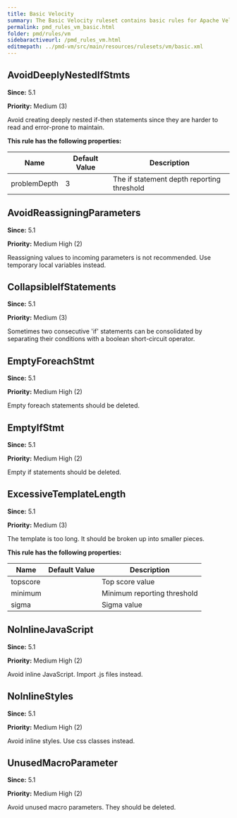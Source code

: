 ```yaml
---
title: Basic Velocity
summary: The Basic Velocity ruleset contains basic rules for Apache Velocity pages.
permalink: pmd_rules_vm_basic.html
folder: pmd/rules/vm
sidebaractiveurl: /pmd_rules_vm.html
editmepath: ../pmd-vm/src/main/resources/rulesets/vm/basic.xml
---
```

## AvoidDeeplyNestedIfStmts
**Since:** 5.1

**Priority:** Medium (3)

Avoid creating deeply nested if-then statements since they are harder to read and error-prone to maintain.

**This rule has the following properties:**

|Name|Default Value|Description|
|----|-------------|-----------|
|problemDepth|3|The if statement depth reporting threshold|

## AvoidReassigningParameters
**Since:** 5.1

**Priority:** Medium High (2)

Reassigning values to incoming parameters is not recommended.  Use temporary local variables instead.

## CollapsibleIfStatements
**Since:** 5.1

**Priority:** Medium (3)

Sometimes two consecutive 'if' statements can be consolidated by separating their conditions with a boolean short-circuit operator.

## EmptyForeachStmt
**Since:** 5.1

**Priority:** Medium High (2)

Empty foreach statements should be deleted.

## EmptyIfStmt
**Since:** 5.1

**Priority:** Medium High (2)

Empty if statements should be deleted.

## ExcessiveTemplateLength
**Since:** 5.1

**Priority:** Medium (3)

The template is too long. It should be broken up into smaller pieces.

**This rule has the following properties:**

|Name|Default Value|Description|
|----|-------------|-----------|
|topscore||Top score value|
|minimum||Minimum reporting threshold|
|sigma||Sigma value|

## NoInlineJavaScript
**Since:** 5.1

**Priority:** Medium High (2)

Avoid inline JavaScript. Import .js files instead.

## NoInlineStyles
**Since:** 5.1

**Priority:** Medium High (2)

Avoid inline styles. Use css classes instead.

## UnusedMacroParameter
**Since:** 5.1

**Priority:** Medium High (2)

Avoid unused macro parameters. They should be deleted.

